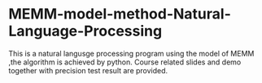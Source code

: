 # MEMM-model-method-Natural-Language-Processing
This is a natural langusge processing program using the model of MEMM ,the algorithm is achieved by python. Course related slides and demo together with precision test result are provided.
